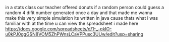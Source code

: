 in a stats class our teacher offered donuts if a random person could guess a random 4 difit number generated once a day and that made me wanna make this very simple simulation
its written in java cause thats what i was familiar with at the time 
u can view the spreadsheet i made here
https://docs.google.com/spreadsheets/d/1-_-qkIO-u0kPJ0ggGSN8VOM5ZhPWnsLCaVPPusc3UUw/edit?usp=sharing
